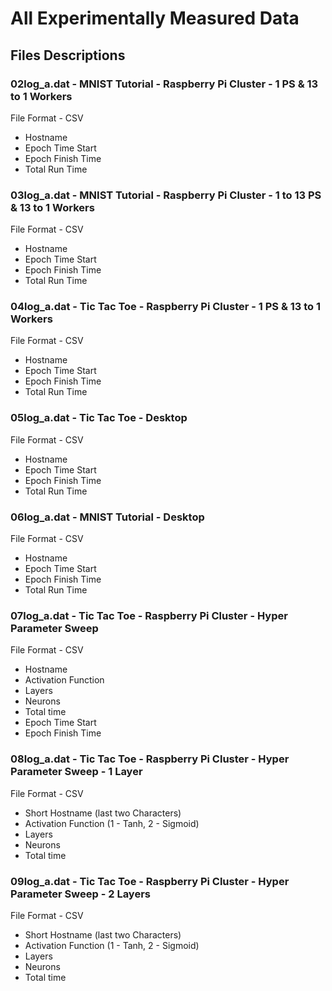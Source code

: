 #  All Experimentally Measured Data

## Files Descriptions

### 02log_a.dat - MNIST Tutorial - Raspberry Pi Cluster - 1 PS & 13 to 1 Workers
File Format - CSV
* Hostname
* Epoch Time Start
* Epoch Finish Time
* Total Run Time

### 03log_a.dat - MNIST Tutorial - Raspberry Pi Cluster - 1 to 13 PS & 13 to 1 Workers
File Format - CSV
* Hostname
* Epoch Time Start
* Epoch Finish Time
* Total Run Time


### 04log_a.dat - Tic Tac Toe - Raspberry Pi Cluster - 1 PS & 13 to 1 Workers
File Format - CSV
* Hostname
* Epoch Time Start
* Epoch Finish Time
* Total Run Time


### 05log_a.dat - Tic Tac Toe - Desktop
File Format - CSV
* Hostname
* Epoch Time Start
* Epoch Finish Time
* Total Run Time


### 06log_a.dat - MNIST Tutorial - Desktop
File Format - CSV
* Hostname
* Epoch Time Start
* Epoch Finish Time
* Total Run Time


### 07log_a.dat - Tic Tac Toe - Raspberry Pi Cluster - Hyper Parameter Sweep
File Format - CSV
* Hostname
* Activation Function
* Layers
* Neurons
* Total time
* Epoch Time Start
* Epoch Finish Time

### 08log_a.dat - Tic Tac Toe - Raspberry Pi Cluster - Hyper Parameter Sweep - 1 Layer
File Format - CSV
* Short Hostname (last two Characters)
* Activation Function (1 - Tanh, 2 - Sigmoid)
* Layers
* Neurons
* Total time

### 09log_a.dat - Tic Tac Toe - Raspberry Pi Cluster - Hyper Parameter Sweep - 2 Layers
File Format - CSV
* Short Hostname (last two Characters)
* Activation Function (1 - Tanh, 2 - Sigmoid)
* Layers
* Neurons
* Total time
